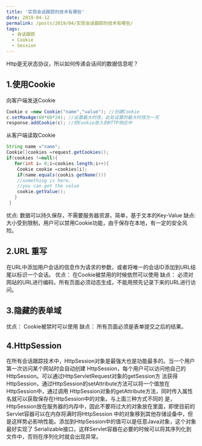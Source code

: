 ```yaml
---
title: '实现会话跟踪的技术有哪些'
date: 2019-04-12
permalink: /posts/2019/04/实现会话跟踪的技术有哪些/
tags:
  - 会话跟踪
  - Cookie
  - Session
---
```


Http是无状态协议，所以如何传递会话间的数据信息呢？

## 1.使用Cookie
向客户端发送Cookie
```java
Cookie c =new Cookie("name","value"); //创建Cookie
c.setMaxAge(60*60*24); //设置最大时效，此处设置的最大时效为一天
response.addCookie(c); //把Cookie放入到HTTP响应中
```

从客户端读取Cookie
```java
String name ="name";
Cookie[]cookies =request.getCookies();
if(cookies !=null){
   for(int i= 0;i<cookies.length;i++){
    Cookie cookie =cookies[i];
    if(name.equals(cookis.getName()))
    //something is here.
    //you can get the value
    cookie.getValue();
   }
 }
```

优点: 数据可以持久保存，不需要服务器资源，简单，基于文本的Key-Value
缺点: 大小受到限制，用户可以禁用Cookie功能，由于保存在本地，有一定的安全风险。

## 2.URL 重写
在URL中添加用户会话的信息作为请求的参数，或者将唯一的会话ID添加到URL结尾以标识一个会话。
优点： 在Cookie被禁用的时候依然可以使用
缺点： 必须对网站的URL进行编码，所有页面必须动态生成，不能用预先记录下来的URL进行访问。

## 3.隐藏的表单域
<input type="hidden" name ="session" value="..."/>
优点： Cookie被禁时可以使用
缺点： 所有页面必须是表单提交之后的结果。

## 4.HttpSession
在所有会话跟踪技术中，HttpSession对象是最强大也是功能最多的。当一个用户第一次访问某个网站时会自动创建 HttpSession，每个用户可以访问他自己的HttpSession。可以通过HttpServletRequest对象的getSession方 法获得HttpSession，通过HttpSession的setAttribute方法可以将一个值放在HttpSession中，通过调用 HttpSession对象的getAttribute方法，同时传入属性名就可以获取保存在HttpSession中的对象。与上面三种方式不同的 是，HttpSession放在服务器的内存中，因此不要将过大的对象放在里面，即使目前的Servlet容器可以在内存将满时将HttpSession 中的对象移到其他存储设备中，但是这样势必影响性能。添加到HttpSession中的值可以是任意Java对象，这个对象最好实现了 Serializable接口，这样Servlet容器在必要的时候可以将其序列化到文件中，否则在序列化时就会出现异常。
